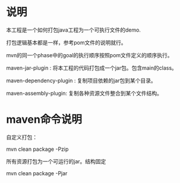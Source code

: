 # 说明

本工程是一个如何打包java工程为一个可执行文件的demo.

打包逻辑基本都是一样，参考pom文件的说明就行。

mvn的同一个phase中的goal的执行顺序按照pom文件定义的顺序执行。

maven-jar-plugin : 将本工程的代码打包成一个jar包。包含main的class。

maven-dependency-plugin : 复制项目依赖的jar包到某个目录。

maven-assembly-plugin:  复制各种资源文件整合到某个文件结构。

# maven命令说明

自定义打包：

mvn clean package -Pzip

所有资源打包为一个可运行的jar。结构固定

mvn clean package -Pjar